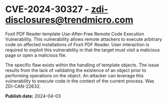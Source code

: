 # CVE-2024-30327 - zdi-disclosures@trendmicro.com

Foxit PDF Reader template Use-After-Free Remote Code Execution Vulnerability. This vulnerability allows remote attackers to execute arbitrary code on affected installations of Foxit PDF Reader. User interaction is required to exploit this vulnerability in that the target must visit a malicious page or open a malicious file.

The specific flaw exists within the handling of template objects. The issue results from the lack of validating the existence of an object prior to performing operations on the object. An attacker can leverage this vulnerability to execute code in the context of the current process. Was ZDI-CAN-22632.

**Publish date:** 2024-04-03

